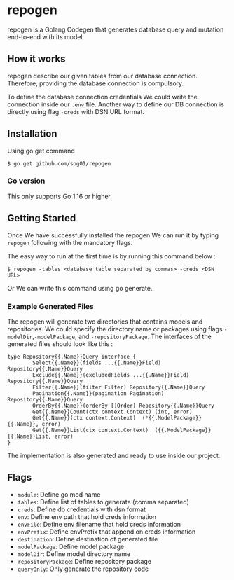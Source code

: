 # repogen 
repogen is a Golang Codegen that generates database query and mutation end-to-end with its model.

## How it works
repogen describe our given tables from our database connection. Therefore, providing the database connection is compulsory.

To define the database connection credentials We could write the connection inside our `.env` file. Another way to define our DB connection is directly using flag `-creds` with DSN URL format.

## Installation

Using go get command  
```
$ go get github.com/sog01/repogen
```

### Go version
This only supports Go 1.16 or higher.

## Getting Started
Once We have successfully installed the repogen We can run it by typing `repogen` following with the mandatory flags.

The easy way to run at the first time is by running this command below :
```
$ repogen -tables <database table separated by commas> -creds <DSN URL>
```
Or We can write this command using go generate.

### Example Generated Files
The repogen will generate two directories that contains models and repositories. We could specify the directory name or packages using flags `-modelDir`,`-modelPackage`, and `-repositoryPackage`. The interfaces of the generated files should look like this :

```
type Repository{{.Name}}Query interface {
		Select{{.Name}}(fields ...{{.Name}}Field) Repository{{.Name}}Query
		Exclude{{.Name}}(excludedFields ...{{.Name}}Field) Repository{{.Name}}Query
		Filter{{.Name}}(filter Filter) Repository{{.Name}}Query
		Pagination{{.Name}}(pagination Pagination) Repository{{.Name}}Query
		OrderBy{{.Name}}(orderBy []Order) Repository{{.Name}}Query
		Get{{.Name}}Count(ctx context.Context) (int, error)
		Get{{.Name}}(ctx context.Context)  (*{{.ModelPackage}}{{.Name}}, error)
		Get{{.Name}}List(ctx context.Context)  ({{.ModelPackage}}{{.Name}}List, error)
}
```
The implementation is also generated and ready to use inside our project.

## Flags

- `module`: Define go mod name
- `tables`: Define list of tables to generate (comma separated)
- `creds`: Define db credentials with dsn format
- `env`: Define env path that hold creds information
- `envFile`: Define env filename that hold creds information
- `envPrefix`: Define envPrefix that append on creds information
- `destination`: Define destination of generated file
- `modelPackage`: Define model package
- `modelDir`: Define model directory name
- `repositoryPackage`: Define repository package
- `queryOnly`: Only generate the repository code